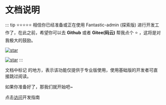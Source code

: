 # 文档说明

::: tip ⭐⭐⭐⭐⭐
相信你已经准备或正在使用 Fantastic-admin (探索版) 进行开发工作了，在此之前，希望你可以去 **Github** 或者 **Gitee(码云)** 帮我点个 ⭐ ，这将是对我极大的鼓励。

[![star](https://img.shields.io/github/stars/hooray/fantastic-admin?style=social)](https://github.com/hooray/fantastic-admin/stargazers)

[![star](https://gitee.com/hooray/fantastic-admin/badge/star.svg?theme=dark)](https://gitee.com/hooray/fantastic-admin/stargazers)
:::

文档中标记 <Badge type="tip" text="专业版" vertical="top" /> 的地方，表示该功能仅提供于专业版使用，使用基础版的开发者可直接跳过阅读。

如果你准备好了，那我们就开始吧~

点击[访问](./guide/ready.md)开发指南